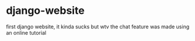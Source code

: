 # django-website
first django website, it kinda sucks but wtv
the chat feature was made using an online tutorial
